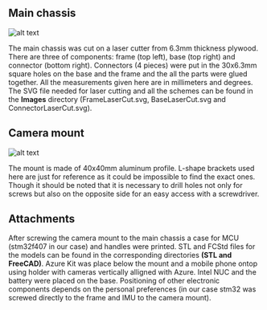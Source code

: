 ## Main chassis

![alt text](https://github.com/MobileRoboticsSkoltech/bandeja-platform/blob/main/Schemes/Images/Chassis.png)

The main chassis was cut on a laser cutter from 6.3mm thickness plywood. There are three of components: frame (top left), base (top right) and connector (bottom right). Connectors (4 pieces) were put in the 30x6.3mm square holes on the base and the frame and the all the parts were glued together. All the measurements given here are in millimeters and degrees. The SVG file needed for laser cutting and all the schemes can be found in the **Images** directory (FrameLaserCut.svg, BaseLaserCut.svg and ConnectorLaserCut.svg). 

## Camera mount

![alt text](https://github.com/MobileRoboticsSkoltech/bandeja-platform/blob/main/Schemes/Images/CameraMount.png)

The mount is made of 40x40mm aluminum profile. L-shape brackets used here are just for reference as it could be impossible to find the exact ones. Though it should be noted that it is necessary to drill holes not only for screws but also on the opposite side for an easy access with a screwdriver.

## Attachments

After screwing the camera mount to the main chassis a case for MCU (stm32f407 in our case) and handles were printed. STL and FCStd files for the models can be found in the corresponding directories **(STL and FreeCAD)**. Azure Kit was place below the mount and a mobile phone ontop using holder with cameras vertically alligned with Azure. Intel NUC and the battery were placed on the base. Positioning of other electronic components depends on the personal preferences (in our case stm32 was screwed directly to the frame and IMU to the camera mount).
